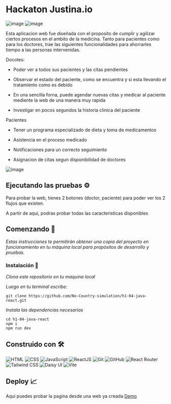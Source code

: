 # Hackaton Justina.io

![image](https://github.com/user-attachments/assets/fabf69a8-43eb-4fb7-86a0-815ffa574794)
![image](https://github.com/user-attachments/assets/40751e74-8adc-4415-b4d9-0caffd8adaba)


Esta aplicacion web fue diseñada con el proposito de cumplir y agilizar ciertos procesos en el ambito de la medicina.
Tanto para pacientes como para los doctores, trae las siguientes funcionalidades para ahorrarles tiempo a las personas intervenidas.

Docotes:
- Poder ver a todos sus pacientes y las citas pendientes

- Observar el estado del paciente, como se encuentra y si esta llevando el tratamiento como es debido

- En una sencilla forna, puede agendar nuevas citas y medicar al paciente mediente la web de una manera muy rapida

- Investigar en pocos segundos la historia clinica del paciente

Pacientes

- Tener un programa especializado de dieta y toma de medicamentos

- Asistencia en el proceso medicado
  
- Notificaciones para un correcto seguimiento

- Asignacion de citas segun disponibilidad de doctores


![image](https://github.com/user-attachments/assets/49c8b40b-a946-4717-827a-2593f1e8d82d)


## Ejecutando las pruebas ⚙️

Para probar la web, tienes 2 botones (doctor, paciente) para poder ver los 2 flujos que existen.

A partir de aqui, podras probar todas las caracteristicas disponibles


## Comenzando 🚀
_Estas instrucciones te permitirán obtener una copia del proyecto en funcionamiento en tu máquina local para propósitos de desarrollo y pruebas._

### Instalación 🔧

_Clona este repositorio en tu maquina local_

_Luego en tu terminal escribe:_

```
git clone https://github.com/No-Country-simulation/h1-04-java-react.git
```
_Instala las dependencias necesarias_

```
cd h1-04-java-react
npm i
npm run dev
```


## Construido con 🛠️
 ![HTML](https://img.shields.io/badge/HTML5-E34F26?style=for-the-badge&logo=html5&logoColor=white) ![CSS](https://img.shields.io/badge/CSS3-1572B6?style=for-the-badge&logo=css3&logoColor=white)  ![JavaScript](https://img.shields.io/badge/JavaScript-323330?style=for-the-badge&logo=javascript&logoColor=F7DF1E)   ![ReactJS](https://img.shields.io/badge/React-20232A?style=for-the-badge&logo=react&logoColor=61DAFB)
 ![Git](https://img.shields.io/badge/GIT-E44C30?style=for-the-badge&logo=git&logoColor=white)   ![GitHub](https://img.shields.io/badge/GitHub-100000?style=for-the-badge&logo=github&logoColor=white) ![React Router](https://img.shields.io/badge/React_Router-CA4245?style=for-the-badge&logo=react-router&logoColor=white) ![Tailwind CSS](https://img.shields.io/badge/Tailwind_CSS-38B2AC?style=for-the-badge&logo=tailwind-css&logoColor=white) ![Daisy UI](https://img.shields.io/badge/daisyUI-1ad1a5?style=for-the-badge&logo=daisyui&logoColor=white) ![Vite](https://img.shields.io/badge/Vite-B73BFE?style=for-the-badge&logo=vite&logoColor=FFD62E)
 

 ## Deploy 📈 
Aqui puedes probar la pagina desde una web ya creada
[Demo](https://hackaton-no-country.vercel.app/)
